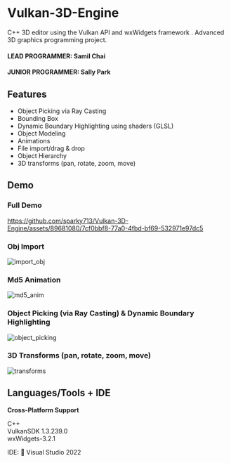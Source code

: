 # Vulkan-3D-Engine
 C++ 3D editor using the Vulkan API and wxWidgets framework . Advanced 3D graphics programming project.

#### LEAD PROGRAMMER: Samil Chai
#### JUNIOR PROGRAMMER: Sally Park

## Features
- Object Picking via Ray Casting
- Bounding Box
- Dynamic Boundary Highlighting using shaders (GLSL)
- Object Modeling
- Animations
- File import/drag & drop
- Object Hierarchy
- 3D transforms (pan, rotate, zoom, move)

## Demo
### Full Demo
https://github.com/sparky713/Vulkan-3D-Engine/assets/89681080/7cf0bbf8-77a0-4fbd-bf69-532971e97dc5

### Obj Import
![import_obj](https://github.com/sparky713/Vulkan-3D-Engine/assets/89681080/af1aa06c-776a-45a2-ada6-d5f488596d34)

### Md5 Animation 
![md5_anim](https://github.com/sparky713/Vulkan-3D-Engine/assets/89681080/9b657f4f-6fb2-4842-a051-07ba2d898ee2)

### Object Picking (via Ray Casting) & Dynamic Boundary Highlighting
![object_picking](https://github.com/sparky713/Vulkan-3D-Engine/assets/89681080/0bf14711-4535-4674-97ac-bc652f50e261)

### 3D Transforms (pan, rotate, zoom, move)
![transforms](https://github.com/sparky713/Vulkan-3D-Engine/assets/89681080/5d484b38-2d93-42f5-9305-bc9a4b2ce147)

## **Languages/Tools + IDE**
**Cross-Platform Support**

C++ </br>
VulkanSDK 1.3.239.0 </br>
wxWidgets-3.2.1

IDE: 📝 Visual Studio 2022
